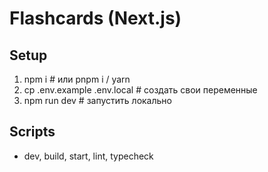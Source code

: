 # Flashcards (Next.js)

## Setup
1. npm i        # или pnpm i / yarn
2. cp .env.example .env.local  # создать свои переменные
3. npm run dev  # запустить локально

## Scripts
- dev, build, start, lint, typecheck
